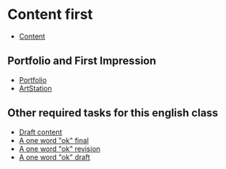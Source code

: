 # Content first
- [Content](03-content-first/index.md)
## Portfolio and First Impression
<!-- This is a comment, only visible to the author: Add a link to your presentation. -->
<!-- Presentations do not need to be a PDF, you may link elsewhere, such as Figma, YouTube, etc. -->
<!-- Consider adding navigation to each section (About, Featured Projects, Notes, etc.) -->
- [Portfolio](02-first-impression/index-draft-draft.md)  <!-- Add helpful hint as to what kind of file or destination is here. -->
-  [ArtStation](https://www.artstation.com/roku) 

## Other required tasks for this english class

- [Draft content](02-first-impression/index-draft.md)
- [A one word "ok" final](01-one-word/index.md)
- [A one word "ok" revision](01-one-word/revision.md)
- [A one word "ok" draft](01-one-word/draft.md)
